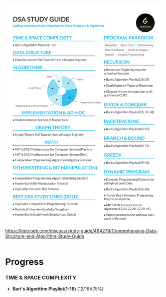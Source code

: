 <img src="./images/Study_guide.png" alt="Study Guide" width="500">\
<https://leetcode.com/discuss/study-guide/494279/Comprehensive-Data-Structure-and-Algorithm-Study-Guide>
<br>
<br>
# Progress
### TIME & SPACE COMPLEXITY
- **Bari's Algorithm Playlist(1-16)** (12/16)(75%)
